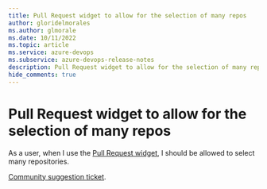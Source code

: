 ```yaml
---
title: Pull Request widget to allow for the selection of many repos
author: gloridelmorales
ms.author: glmorale
ms.date: 10/11/2022
ms.topic: article
ms.service: azure-devops
ms.subservice: azure-devops-release-notes
description: Pull Request widget to allow for the selection of many repos
hide_comments: true
---
```


# Pull Request widget to allow for the selection of many repos

As a user, when I use the [Pull Request widget](https://docs.microsoft.com/azure/devops/report/dashboards/widget-catalog?view=azure-devops#pull-request), I should be allowed to select many repositories. 

[Community suggestion ticket](https://developercommunity.visualstudio.com/t/allow-multiple-repository-selection-in-pull-reques/982784).